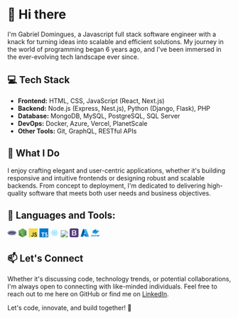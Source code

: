 # 👋 Hi there

I'm Gabriel Domingues, a Javascript full stack software engineer with a knack for turning ideas into scalable and efficient solutions. My journey in the world of programming began 6 years ago, and I've been immersed in the ever-evolving tech landscape ever since.

## 💻 Tech Stack

- **Frontend:** HTML, CSS, JavaScript (React, Next.js)
- **Backend:** Node.js (Express, Nest.js), Python (Django, Flask), PHP
- **Database:** MongoDB, MySQL, PostgreSQL, SQL Server
- **DevOps:** Docker, Azure, Vercel, PlanetScale
- **Other Tools:** Git, GraphQL, RESTful APIs

## 🚀 What I Do

I enjoy crafting elegant and user-centric applications, whether it's building responsive and intuitive frontends or designing robust and scalable backends. From concept to deployment, I'm dedicated to delivering high-quality software that meets both user needs and business objectives.

## 🧰 Languages and Tools:
<p>
  <code><img height="20" src="https://raw.githubusercontent.com/github/explore/ccc16358ac4530c6a69b1b80c7223cd2744dea83/topics/php/php.png" style="max-width:100%;"></code>
  <code><img height="20" src="https://raw.githubusercontent.com/github/explore/80688e429a7d4ef2fca1e82350fe8e3517d3494d/topics/nodejs/nodejs.png" style="max-width:100%;"></code>
  <code><img height="20" src="https://raw.githubusercontent.com/github/explore/ccc16358ac4530c6a69b1b80c7223cd2744dea83/topics/javascript/javascript.png" style="max-width:100%;"></code>
  <code><img height="20" src="https://raw.githubusercontent.com/github/explore/ccc16358ac4530c6a69b1b80c7223cd2744dea83/topics/typescript/typescript.png" style="max-width:100%;"></code>
  <code><img height="20" src="https://raw.githubusercontent.com/github/explore/ccc16358ac4530c6a69b1b80c7223cd2744dea83/topics/react/react.png" style="max-width:100%;"></code>
  <code><img height="20" src="https://assets.vercel.com/image/upload/v1607554385/repositories/next-js/next-logo.png" style="max-width:100%;"></code>
  <code><img height="20" src="https://raw.githubusercontent.com/github/explore/ccc16358ac4530c6a69b1b80c7223cd2744dea83/topics/bootstrap/bootstrap.png" style="max-width:100%;"></code>
  <code><img height="20" src="https://raw.githubusercontent.com/github/explore/80688e429a7d4ef2fca1e82350fe8e3517d3494d/topics/azure/azure.png" style="max-width:100%;"></code>
  <code><img height="20" src="https://raw.githubusercontent.com/github/explore/80688e429a7d4ef2fca1e82350fe8e3517d3494d/topics/docker/docker.png" style="max-width:100%;"></code>
</p>


## 📫 Let's Connect

Whether it's discussing code, technology trends, or potential collaborations, I'm always open to connecting with like-minded individuals. Feel free to reach out to me here on GitHub or find me on [LinkedIn]([https://www.linkedin.com/in/gabeluiz/]).

Let's code, innovate, and build together! 🚀
